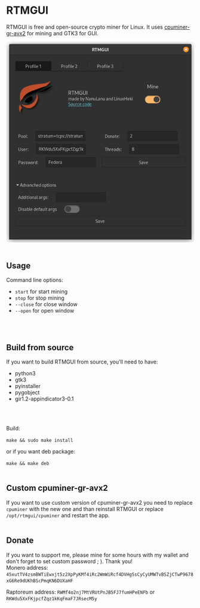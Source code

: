 # RTMGUI

RTMGUI is free and open-source crypto miner for Linux. It uses [cpuminer-gr-avx2](https://github.com/WyvernTKC/cpuminer-gr-avx2) for mining and GTK3 for GUI.

![Preview of RTMGUI](preview.png)
<br>
<br>

## Usage

Command line options:
* `start` for start mining
* `stop` for stop mining
* `--close` for close window
* `--open` for open window
<br>
<br>

## Build from source

If you want to build RTMGUI from source, you'll need to have:
* python3
* gtk3
* pyinstaller
* pygobject
* gir1.2-appindicator3-0.1
<br>
<br>

Build:

`make && sudo make install`

or if you want deb package:

`make && make deb`
<br>
<br>

## Custom cpuminer-gr-avx2

If you want to use custom version of cpuminer-gr-avx2 you need to replace `cpuminer` with the new one and than reinstall RTMGUI or replace `/opt/rtmgui/cpuminer` and restart the app.
<br>
<br>

## Donate

If you want to support me, please mine for some hours with my wallet and don't forget to set custom password ; ). Thank you!
<br>
Monero address: `45xutTV4zsmBWTiEwxjt5z2XpPyKMf4iRc2WmWiRcf4DVHgSsCyCyUMWTvBSZjCTwP9678xG6Re9dUKhBScPmqKN6DUXaHF`

Raptoreum address: `RWMf4o2nj7MtVRUtPnJB5FJ7fumHPeENFb` or `RKWdu5XxFKjpcfZqz1kKqFmaF7JRsecM5y`